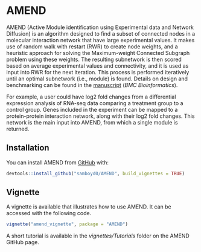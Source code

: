 
<!-- README.md is generated from README.Rmd. Please edit that file -->

# AMEND

<!-- badges: start -->

<!-- badges: end -->

AMEND (Active Module identification using Experimental data and Network
Diffusion) is an algorithm designed to find a subset of connected nodes
in a molecular interaction network that have large experimental values.
It makes use of random walk with restart (RWR) to create node weights,
and a heuristic approach for solving the Maximum-weight Connected
Subgraph problem using these weights. The resulting subnetwork is then scored based on average experimental values and connectivity, and it is used as input into RWR for the next iteration. This process is performed iteratively
until an optimal subnetwork (i.e., module) is found. Details on design and benchmarking can be found in the [manuscript](https://www.ncbi.nlm.nih.gov/pmc/articles/PMC10324253/) (_BMC Bioinformatics_).

For example, a user could have log2 fold changes from a differential
expression analysis of RNA-seq data comparing a treatment group to a
control group. Genes included in the experiment can be mapped to a
protein-protein interaction network, along with their log2 fold changes.
This network is the main input into AMEND, from which a single module is
returned. 

## Installation

You can install AMEND from [GitHub](https://github.com/samboyd0/AMEND)
with:

``` r
devtools::install_github("samboyd0/AMEND", build_vignettes = TRUE)
```

## Vignette

A vignette is available that illustrates how to use AMEND. It can be
accessed with the following code.

``` r
vignette("amend_vignette", package = "AMEND")
```

A short tutorial is available in the *vignettes/Tutorials* folder on the
AMEND GitHub
page.

<!-- ## Example -->

<!-- AMEND contains three objects -->

<!-- ```{r example} -->

<!-- library(AMEND) -->

<!-- ``` -->

<!-- You'll still need to render `README.Rmd` regularly, to keep `README.md` up-to-date. `devtools::build_readme()` is handy for this. You could also use GitHub Actions to re-render `README.Rmd` every time you push. An example workflow can be found here: <https://github.com/r-lib/actions/tree/master/examples>. -->

<!-- In that case, don't forget to commit and push the resulting figure files, so they display on GitHub and CRAN. -->
